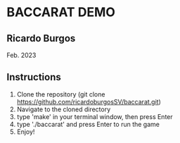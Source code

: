 # BACCARAT DEMO
## Ricardo Burgos
Feb. 2023

## Instructions
1) Clone the repository (git clone https://github.com/ricardoburgosSV/baccarat.git)
2) Navigate to the cloned directory
3) type 'make' in your terminal window, then press Enter
4) type './baccarat' and press Enter to run the game
5) Enjoy!
